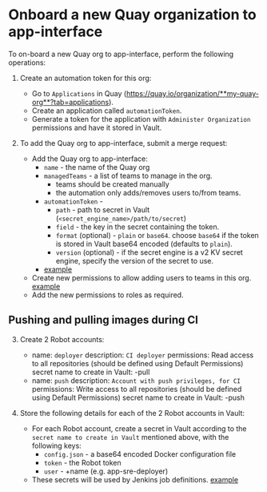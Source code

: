 # Onboard a new Quay organization to app-interface

To on-board a new Quay org to app-interface, perform the following operations:

1. Create an automation token for this org:
    * Go to `Applications` in Quay (https://quay.io/organization/**my-quay-org**?tab=applications).
    * Create an application called `automationToken`.
    * Generate a token for the application with `Administer Organization` permissions and have it stored in Vault.

2. To add the Quay org to app-interface, submit a merge request:
    * Add the Quay org to app-interface:
        * `name` - the name of the Quay org
        * `managedTeams` - a list of teams to manage in the org.
            * teams should be created manually
            * the automation only adds/removes users to/from teams.
        * `automationToken` -
            * `path` - path to secret in Vault (`<secret_engine_name>/path/to/secret`)
            * `field` - the key in the secret containing the token.
            * `format` (optional) - `plain` or `base64`. choose `base64` if the token is stored in Vault base64 encoded (defaults to `plain`).
            * `version` (optional) - if the secret engine is a v2 KV secret engine, specify the version of the secret to use.
        * [example](/data/dependencies/quay/app-sre.yml)
    * Create new permissions to allow adding users to teams in this org. [example](/data/dependencies/quay/permissions/quay-membership-app-sre-telemeter.yml)
    * Add the new permissions to roles as required.

## Pushing and pulling images during CI

3. Create 2 Robot accounts:
    - name: `deployer`
      description: `CI deployer`
      permissions: Read access to all repositories (should be defined using Default Permissions)
      secret name to create in Vault: <quay-org-name>-pull
    - name: `push`
      description: `Account with push privileges, for CI`
      permissions: Write access to all repositories (should be defined using Default Permissions)
      secret name to create in Vault: <quay-org-name>-push

4. Store the following details for each of the 2 Robot accounts in Vault:
    * For each Robot account, create a secret in Vault according to the `secret name to create in Vault` mentioned above, with the following keys:
        * `config.json` - a base64 encoded Docker configuration file
        * `token` - the Robot token
        * `user` - <quay-org-name>+name (e.g. app-sre-deployer)
    * These secrets will be used by Jenkins job definitions. [example](/resources/jenkins/common/secrets.yaml#L10-30)

